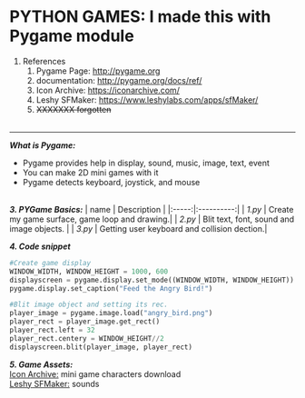 # PYTHON GAMES: I made this with Pygame module

1. References
    1. Pygame Page: http://pygame.org
    2. documentation: http://pygame.org/docs/ref/
    3. Icon Archive: https://iconarchive.com/
    4. Leshy SFMaker: https://www.leshylabs.com/apps/sfMaker/
    5. ~~XXXXXXX forgotten~~ <br><br>

------


**_What is Pygame:_**
  * Pygame provides help in display, sound, music, image, text, event
  * You can make 2D mini games with it
  * Pygame detects keyboard, joystick, and mouse <br><br>

**_3. PYGame Basics:_**
| name | Description |
|:-----:|:----------:|
| _1.py_ | Create my game surface, game loop and drawing.|
| _2.py_ | Blit text, font, sound and image objects.   |
| _3.py_ | Getting user keyboard and collision dection.|

**_4. Code snippet_**
```python
#Create game display
WINDOW_WIDTH, WINDOW_HEIGHT = 1000, 600
displayscreen = pygame.display.set_mode((WINDOW_WIDTH, WINDOW_HEIGHT))
pygame.display.set_caption("Feed the Angry Bird!")

```
```python
#Blit image object and setting its rec.
player_image = pygame.image.load("angry_bird.png")
player_rect = player_image.get_rect()
player_rect.left = 32
player_rect.centery = WINDOW_HEIGHT//2
displayscreen.blit(player_image, player_rect)
```
**_5. Game Assets:_** <br>
[Icon Archive:](https://iconarchive.com/) mini game characters download <br>
[Leshy SFMaker:](https://www.leshylabs.com/apps/sfMaker/) sounds <br>

